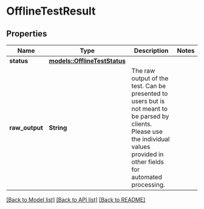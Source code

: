 # OfflineTestResult

## Properties

Name | Type | Description | Notes
------------ | ------------- | ------------- | -------------
**status** | [**models::OfflineTestStatus**](OfflineTestStatus.md) |  | 
**raw_output** | **String** | The raw output of the test. Can be presented to users but is not meant to be parsed by clients. Please use the individual values provided in other fields for automated processing.  | 

[[Back to Model list]](../README.md#documentation-for-models) [[Back to API list]](../README.md#documentation-for-api-endpoints) [[Back to README]](../README.md)


